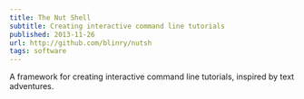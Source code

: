 ```yaml
---
title: The Nut Shell
subtitle: Creating interactive command line tutorials
published: 2013-11-26
url: http://github.com/blinry/nutsh
tags: software
---
```


A framework for creating interactive command line tutorials, inspired by text adventures.
